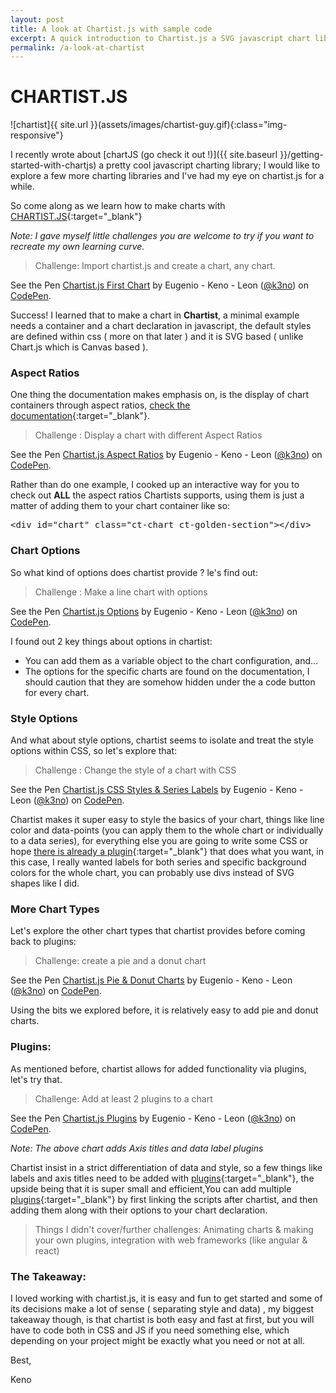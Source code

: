 ```yaml
---
layout: post
title: A look at Chartist.js with sample code
excerpt: A quick introduction to Chartist.js a SVG javascript chart library, come do some charts !
permalink: /a-look-at-chartist
---
```


<h1>CHARTIST.JS</h1>
![chartist]{{ site.url }}(assets/images/chartist-guy.gif){:class="img-responsive"}

I recently wrote about [chartJS (go check it out !)]({{ site.baseurl }}/getting-started-with-chartjs) a pretty cool javascript charting library; I would like to explore a few more charting libraries and I've had my eye on chartist.js for a while.

So come along as we learn how to make charts with [CHARTIST.JS](https://gionkunz.github.io/chartist-js/){:target="_blank"}

<i>Note: I gave myself little challenges you are welcome to try if you want to recreate my own learning curve.</i>


>Challenge: Import chartist.js and create a chart, any chart.

<p data-height="360" data-theme-id="0" data-slug-hash="XjAJOA" data-default-tab="js,result" data-user="k3no" data-embed-version="2" class="codepen">See the Pen <a href="http://codepen.io/k3no/pen/XjAJOA/">Chartist.js First Chart</a> by Eugenio - Keno -  Leon (<a href="http://codepen.io/k3no">@k3no</a>) on <a href="http://codepen.io">CodePen</a>.</p>
<script async src="//assets.codepen.io/assets/embed/ei.js"></script>

Success! I learned that to make a chart in **Chartist**, a minimal example needs a container and a chart declaration in javascript, the default styles are defined within css ( more on that later ) and it is SVG based  ( unlike Chart.js which is Canvas based ).

<h3>Aspect Ratios</h3>

One thing the documentation makes emphasis on, is the display of chart containers through aspect ratios, [check the documentation](https://gionkunz.github.io/chartist-js/getting-started.html){:target="_blank"}.

> Challenge : Display a chart with different Aspect Ratios

<p data-height="360" data-theme-id="0" data-slug-hash="qaWdjm" data-default-tab="js,result" data-user="k3no" data-embed-version="2" class="codepen">See the Pen <a href="http://codepen.io/k3no/pen/qaWdjm/">Chartist.js Aspect Ratios</a> by Eugenio - Keno -  Leon (<a href="http://codepen.io/k3no">@k3no</a>) on <a href="http://codepen.io">CodePen</a>.</p>
<script async src="//assets.codepen.io/assets/embed/ei.js"></script>

Rather than do one example, I cooked up an interactive way for you to check out **ALL** the aspect ratios Chartists supports, using them is just a matter of adding them to your chart container like so:

   <pre>&lt;div id="chart" class="ct-chart ct-golden-section"&gt;&lt;/div&gt;</pre>


<h3>Chart Options</h3>

So what kind of options does chartist provide ? le's find out:

> Challenge : Make a line chart with options

<p data-height="360" data-theme-id="0" data-slug-hash="jrNGBR" data-default-tab="js,result" data-user="k3no" data-embed-version="2" class="codepen">See the Pen <a href="http://codepen.io/k3no/pen/jrNGBR/">Chartist.js Options</a> by Eugenio - Keno -  Leon (<a href="http://codepen.io/k3no">@k3no</a>) on <a href="http://codepen.io">CodePen</a>.</p>
<script async src="//assets.codepen.io/assets/embed/ei.js"></script>
I found out 2 key things about options in chartist:

- You can add them as a variable object to the chart configuration, and...
- The options for the specific charts are found on the documentation, I should caution that they are somehow hidden under the a code button for every chart.


<h3>Style Options</h3>

And what about style options,  chartist seems to  isolate and treat the style options within CSS, so let's explore that:

>Challenge : Change the style of a chart with CSS

<p data-height="360" data-theme-id="0" data-slug-hash="vXBpAX" data-default-tab="css,result" data-user="k3no" data-embed-version="2" class="codepen">See the Pen <a href="http://codepen.io/k3no/pen/vXBpAX/">Chartist.js CSS Styles & Series Labels</a> by Eugenio - Keno -  Leon (<a href="http://codepen.io/k3no">@k3no</a>) on <a href="http://codepen.io">CodePen</a>.</p>
<script async src="//assets.codepen.io/assets/embed/ei.js"></script>

Chartist makes it super easy to style the basics of your chart, things like line color and data-points (you can apply them to the whole chart or individually to a data series), for everything else you are going to write some CSS or hope [there is already a plugin](https://gionkunz.github.io/chartist-js/plugins.html){:target="_blank"} that does what you want, in this case, I really wanted labels for both series and specific background colors for the whole chart, you can probably use divs instead of SVG shapes like I did.

<h3>More Chart Types</h3>

Let's explore the other chart types that chartist provides before coming back to plugins:

   > Challenge: create a pie and a donut chart  

   <p data-height="600" data-theme-id="0" data-slug-hash="EgYEVw" data-default-tab="js,result" data-user="k3no" data-embed-version="2" class="codepen">See the Pen <a href="http://codepen.io/k3no/pen/EgYEVw/">Chartist.js Pie & Donut Charts</a> by Eugenio - Keno -  Leon (<a href="http://codepen.io/k3no">@k3no</a>) on <a href="http://codepen.io">CodePen</a>.</p>
   <script async src="//assets.codepen.io/assets/embed/ei.js"></script>

Using the bits we explored before, it is relatively easy to add pie and donut charts.  

<h3>Plugins:</h3>

As mentioned before, chartist allows for added functionality via plugins, let's try that.

> Challenge: Add at least 2 plugins to a chart  

<p data-height="360" data-theme-id="0" data-slug-hash="WGZVdX" data-default-tab="js,result" data-user="k3no" data-embed-version="2" class="codepen">See the Pen <a href="http://codepen.io/k3no/pen/WGZVdX/">Chartist.js Plugins</a> by Eugenio - Keno -  Leon (<a href="http://codepen.io/k3no">@k3no</a>) on <a href="http://codepen.io">CodePen</a>.</p>
<script async src="//assets.codepen.io/assets/embed/ei.js"></script>

<i>Note: The above chart adds Axis titles and data label plugins</i>

Chartist insist in a strict differentiation of data and style, so a few things like labels and axis titles need to be added with [plugins](https://gionkunz.github.io/chartist-js/plugins.html){:target="_blank"}, the upside being that it is super small and efficient,You can add multiple [plugins](https://gionkunz.github.io/chartist-js/plugins.html){:target="_blank"} by first linking the scripts after chartist, and then adding them along with their options to your chart declaration.


> Things I didn't cover/further challenges: Animating charts & making your own plugins, integration with web frameworks (like angular & react)

<h3>The Takeaway:</h3>

I loved working with chartist.js, it is easy and fun to get started and some of its decisions make a lot of sense ( separating style and data) , my biggest takeaway though, is that chartist is both easy and fast at first, but you will have to code both in CSS and JS if you need something else, which depending on your project might be exactly what you need or not at all.

Best,

Keno
